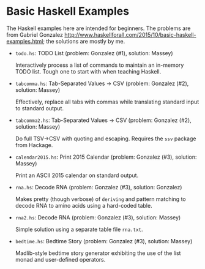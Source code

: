 # Basic Haskell Examples

The Haskell examples here are intended for beginners. The
problems are from Gabriel Gonzalez
<http://www.haskellforall.com/2015/10/basic-haskell-examples.html>;
the solutions are mostly by me.

* `todo.hs`: TODO List (problem: Gonzalez (#1), solution: Massey)

  Interactively process a list of commands to maintain an
  in-memory TODO list. Tough one to start with when teaching
  Haskell.

* `tabcomma.hs`: Tab-Separated Values -> CSV (problem:
  Gonzalez (#2), solution: Massey)

  Effectively, replace all tabs with commas while
  translating standard input to standard output.

* `tabcomma2.hs`: Tab-Separated Values -> CSV (problem:
  Gonzalez (#2), solution: Massey)

  Do full TSV->CSV with quoting and escaping.  Requires the
  `ssv` package from Hackage.

* `calendar2015.hs`: Print 2015 Calendar (problem:
  Gonzalez (#3), solution: Massey)

  Print an ASCII 2015 calendar on standard output.

* `rna.hs`: Decode RNA (problem: Gonzalez (#3), solution:
  Gonzalez)

  Makes pretty (though verbose) of `deriving` and pattern
  matching to decode RNA to amino acids using a hard-coded
  table.

* `rna2.hs`: Decode RNA (problem: Gonzalez (#3), solution:
  Massey)

  Simple solution using a separate table file `rna.txt`.

* `bedtime.hs`: Bedtime Story (problem: Gonzalez (#3),
  solution: Massey)

  Madlib-style bedtime story generator exhibiting the use of
  the list monad and user-defined operators.
